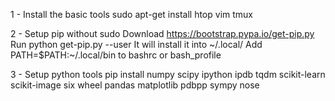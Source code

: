 1 - Install the basic tools
sudo apt-get install htop vim tmux 

2 - Setup pip without sudo
Download https://bootstrap.pypa.io/get-pip.py
Run python get-pip.py --user
It will install it into ~/.local/
Add PATH=$PATH:~/.local/bin to bashrc or bash_profile

3 - Setup python tools
pip install numpy scipy ipython ipdb tqdm scikit-learn scikit-image six wheel pandas matplotlib pdbpp sympy nose


